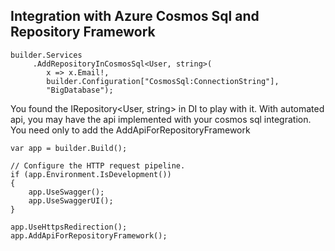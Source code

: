 ﻿## Integration with Azure Cosmos Sql and Repository Framework

    builder.Services
         .AddRepositoryInCosmosSql<User, string>(
            x => x.Email!,
            builder.Configuration["CosmosSql:ConnectionString"],
            "BigDatabase");

You found the IRepository<User, string> in DI to play with it.
With automated api, you may have the api implemented with your cosmos sql integration.
You need only to add the AddApiForRepositoryFramework

    var app = builder.Build();

    // Configure the HTTP request pipeline.
    if (app.Environment.IsDevelopment())
    {
        app.UseSwagger();
        app.UseSwaggerUI();
    }

    app.UseHttpsRedirection();
    app.AddApiForRepositoryFramework();
